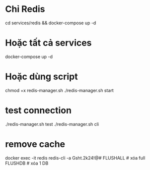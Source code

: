 # Chỉ Redis
cd services/redis && docker-compose up -d

# Hoặc tất cả services
docker-compose up -d

# Hoặc dùng script
chmod +x redis-manager.sh
./redis-manager.sh start

# test connection
./redis-manager.sh test
./redis-manager.sh cli

# remove cache
docker exec -it redis redis-cli -a Gsht.2k24!@#
FLUSHALL # xóa full
FLUSHDB # xóa 1 DB